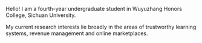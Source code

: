 Hello! I am a fourth-year undergraduate student in Wuyuzhang Honors College, Sichuan University.


My current research interests lie broadly in the areas of trustworthy learning systems, revenue management and online marketplaces. 

